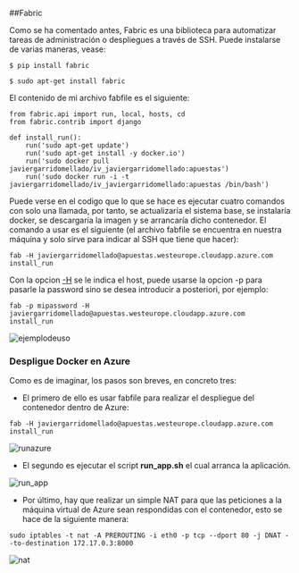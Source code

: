 ##Fabric

Como se ha comentado antes, Fabric es una biblioteca para automatizar tareas de administración o despliegues a través de SSH. Puede instalarse de varias maneras, vease:
```
$ pip install fabric
```

```
$ sudo apt-get install fabric
```

El contenido de mi archivo fabfile es el siguiente:

```
from fabric.api import run, local, hosts, cd
from fabric.contrib import django

def install_run():
	run('sudo apt-get update')
	run('sudo apt-get install -y docker.io')
	run('sudo docker pull javiergarridomellado/iv_javiergarridomellado:apuestas')
	run('sudo docker run -i -t javiergarridomellado/iv_javiergarridomellado:apuestas /bin/bash')
```

Puede verse en el codigo que lo que se hace es ejecutar cuatro comandos con solo una llamada, por tanto, se actualizaría el sistema base, se instalaría docker, se descargaría la imagen y se arrancaría dicho contenedor. El comando a usar es el siguiente (el archivo fabfile se encuentra en nuestra máquina y solo sirve para indicar al SSH que tiene que hacer):
```
fab -H javiergarridomellado@apuestas.westeurope.cloudapp.azure.com install_run
```
Con la opcion [-H](http://www.flu-project.com/2014/03/python-y-fabric-para-administrar.html) se le indica el host, puede usarse la opcion -p para pasarle la password sino se desea introducir a posteriori, por ejemplo:
```
fab -p mipassword -H javiergarridomellado@apuestas.westeurope.cloudapp.azure.com install_run
```
![ejemplodeuso](http://i1045.photobucket.com/albums/b457/Francisco_Javier_G_M/fab_zpskvblqeip.png)

### Despligue Docker en Azure

Como es de imaginar, los pasos son breves, en concreto tres:

- El primero de ello es usar fabfile para realizar el despliegue del contenedor dentro de Azure:
```
fab -H javiergarridomellado@apuestas.westeurope.cloudapp.azure.com install_run
```

![runazure](http://i1045.photobucket.com/albums/b457/Francisco_Javier_G_M/runazure_zpsien56pdp.png)

- El segundo es ejecutar el script **run_app.sh** el cual arranca la aplicación.

![run_app](http://i1045.photobucket.com/albums/b457/Francisco_Javier_G_M/run_app_zpser9nqw4e.png)

- Por último, hay que realizar un simple NAT para que las peticiones a la máquina virtual de Azure sean respondidas con el contenedor, esto se hace de la siguiente manera:
```
sudo iptables -t nat -A PREROUTING -i eth0 -p tcp --dport 80 -j DNAT --to-destination 172.17.0.3:8000
```

![nat](http://i1045.photobucket.com/albums/b457/Francisco_Javier_G_M/nat_zps3tj1znsh.png)


